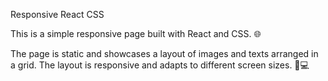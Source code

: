Responsive React CSS 

This is a simple responsive page built with React and CSS. 🌐

The page is static and showcases a layout of images and texts arranged in a grid. The layout is responsive and adapts to different screen sizes. 📱💻